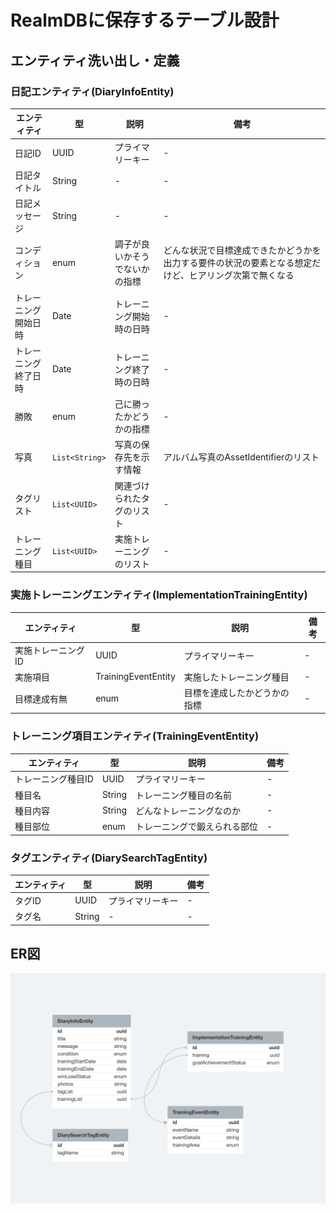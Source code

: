 # RealmDBに保存するテーブル設計

## エンティティ洗い出し・定義

### 日記エンティティ(DiaryInfoEntity)
エンティティ | 型 | 説明 | 備考
--- | --- | --- | ---
日記ID | UUID | プライマリーキー | -
日記タイトル | String | - | -
日記メッセージ | String	| -	| -
コンディション | enum | 調子が良いかそうでないかの指標 | どんな状況で目標達成できたかどうかを出力する要件の状況の要素となる想定だけど、ヒアリング次第で無くなる
トレーニング開始日時 | Date | トレーニング開始時の日時 | -
トレーニング終了日時 | Date | トレーニング終了時の日時 | -
勝敗 | enum | 己に勝ったかどうかの指標 | -
写真 | `List<String>` | 写真の保存先を示す情報 | アルバム写真のAssetIdentifierのリスト
タグリスト | `List<UUID>` | 関連づけられたタグのリスト | -
トレーニング種目 | `List<UUID>` | 実施トレーニングのリスト | -

### 実施トレーニングエンティティ(ImplementationTrainingEntity)
エンティティ | 型 | 説明 | 備考
--- | --- | --- | ---
実施トレーニングID	| UUID | プライマリーキー | -
実施項目 | TrainingEventEntity | 実施したトレーニング種目 | -
目標達成有無 | enum | 目標を達成したかどうかの指標 | -

### トレーニング項目エンティティ(TrainingEventEntity)
エンティティ | 型 | 説明 | 備考
--- | --- | --- | ---
トレーニング種目ID	| UUID | プライマリーキー | -
種目名	| String | トレーニング種目の名前 | - | -
種目内容 | String | どんなトレーニングなのか | - 
種目部位 | enum | トレーニングで鍛えられる部位 | -

### タグエンティティ(DiarySearchTagEntity)
エンティティ | 型 | 説明 | 備考
--- | --- | --- | ---
タグID | UUID | プライマリーキー | -	
タグ名 | String | - | -

## ER図
![ER図](png/akira-diary-realm-db_ER_%20figure.png)
